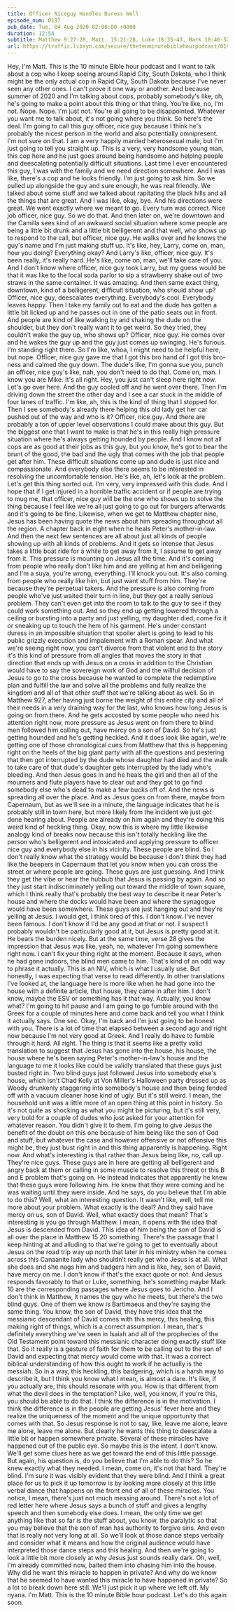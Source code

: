 ```yaml
---
title: Officer Niceguy Handles Duress Well
episode_num: 0197
pub_date: Tue, 04 Aug 2020 02:00:00 +0000
duration: 12:54
subtitle: Matthew 9:27-28, Matt. 15:21-28, Luke 18:35-43, Mark 10:46-52
url: https://traffic.libsyn.com/secure/thetenminutebiblehourpodcast/0197_-_Officer_Niceguy_Handles_Duress_Well.mp3
---
```


 Hey, I'm Matt. This is the 10 minute Bible hour podcast and I want to talk about a cop who I keep seeing around Rapid City, South Dakota, who I think might be the only actual cop in Rapid City, South Dakota because I've never seen any other ones. I can't prove it one way or another. And because summer of 2020 and I'm talking about cops, probably somebody's like, oh, he's going to make a point about this thing or that thing. You're like, no, I'm not. Nope. Nope. I'm just not. You're all going to be disappointed. Whatever you want me to talk about, it's not going where you think. So here's the deal. I'm going to call this guy officer, nice guy because I think he's probably the nicest person in the world and also potentially omnipresent. I'm not sure on that. I am a very happily married heterosexual male, but I'm just going to tell you straight up. This is a very, very handsome young man, this cop here and he just goes around being handsome and helping people and deescalating potentially difficult situations. Last time I ever encountered this guy, I was with the family and we need direction somewhere. And I was like, there's a cop and he looks friendly. I'm just going to ask him. So we pulled up alongside the guy and sure enough, he was real friendly. We talked about some stuff and we talked about rapitating the black hills and all the things that are great. And I was like, okay, bye. And his directions were great. We went exactly where we meant to go. Every turn was correct. Nice job officer, nice guy. So we do that. And then later on, we're downtown and the Camilla sees kind of an awkward social situation where some people are being a little bit drunk and a little bit belligerent and that well, who shows up to respond to the call, but officer, nice guy. He walks over and he knows the guy's name and I'm just making stuff up. It's like, hey, Larry, come on, man, how you doing? Everything okay? And Larry's like, officer, nice guy. It's been really, it's really hard. He's like, come on, man, we'll take care of you. And I don't know where officer, nice guy took Larry, but my guess would be that it was like to the local soda parlor to sip a strawberry shake out of two straws in the same container. It was amazing. And then same exact thing, downtown, kind of a belligerent, difficult situation, who should show up? Officer, nice guy, deescalates everything. Everybody's cool. Everybody leaves happy. Then I take my family out to eat and the dude has gotten a little bit licked up and he passes out in one of the patio seats out in front. And people are kind of like walking by and shaking the dude on the shoulder, but they don't really want it to get weird. So they tried, they couldn't wake the guy up, who shows up? Officer, nice guy. He comes over and he wakes the guy up and the guy just comes up swinging. He's furious. I'm standing right there. So I'm like, whoa, I might need to be helpful here, but nope. Officer, nice guy gave me that I got this bro hand of I got this bro-ness and calmed the guy down. The dude's like, I'm gonna sue you, punch an officer, nice guy's like, nah, you don't need to do that. Come on, man. I know you are Mike. It's all right. Hey, you just can't sleep here right now. Let's go over here. And the guy cooled off and he went over there. Then I'm driving down the street the other day and I see a car stuck in the middle of four lanes of traffic. I'm like, ah, this is the kind of thing that I stopped for. Then I see somebody's already there helping this old lady get her car pushed out of the way and who is it? Officer, nice guy. And there are probably a ton of upper level observations I could make about this guy. But the biggest one that I want to make is that he's in this really high pressure situation where he's always getting hounded by people. And I know not all cops are as good at their jobs as this guy, but you know, he's got to bear the brunt of the good, the bad and the ugly that comes with the job that people get after him. These difficult situations come up and dude is just nice and compassionate. And everybody else there seems to be interested in resolving the uncomfortable tension. He's like, ah, let's look at the problem. Let's get this thing sorted out. I'm very, very impressed with this dude. And I hope that if I get injured in a horrible traffic accident or if people are trying to mug me, that officer, nice guy will be the one who shows up to solve the thing because I feel like we're all just going to go out for burgers afterwards and it's going to be fine. Likewise, when we get to Matthew chapter nine, Jesus has been having quote the news about him spreading throughout all the region. A chapter back in eight when he heals Peter's mother-in-law. And then the next few sentences are all about just all kinds of people showing up with all kinds of problems. And it gets so intense that Jesus takes a little boat ride for a while to get away from it, I assume to get away from it. This pressure is mounting on Jesus all the time. And it's coming from people who really don't like him and are yelling at him and belligering and I'm a suya, you're wrong, everything. I'll knock you out. It's also coming from people who really like him, but just want stuff from him. They're because they're perpetual takers. And the pressure is also coming from people who've just waited their turn in line, but they got a really serious problem. They can't even get into the room to talk to the guy to see if they could work something out. And so they end up getting lowered through a ceiling or bursting into a party and just yelling, my daughter died, come fix it or sneaking up to touch the hem of his garment. He's under constant duress in an impossible situation that spoiler alert is going to lead to his public grizzly execution and impalement with a Roman spear. And what we're seeing right now, you can't divorce from that violent end to the story it's this kind of pressure from all angles that moves the story in that direction that ends up with Jesus on a cross in addition to the Christian would have to say the sovereign work of God and the willful decision of Jesus to go to the cross because he wanted to complete the redemptive plan and fulfill the law and solve all the problems and fully realize the kingdom and all of that other stuff that we're talking about as well. So in Matthew 927, after having just borne the weight of this entire city and all of their needs in a very draining way for the last, who knows how long Jesus is going on from there. And he gets accosted by some people who need his attention right now, more pressure as Jesus went on from there to blind men followed him calling out, have mercy on a son of David. So he's just getting hounded and he's getting heckled. And it does look like again, we're getting one of those chronological cues from Matthew that this is happening right on the heels of the big giant party with all the questions and pestering that then got interrupted by the dude whose daughter had died and the walk to take care of that dude's daughter gets interrupted by the lady who's bleeding. And then Jesus goes in and he heals the girl and then all of the mourners and flute players have to clear out and they got to go find somebody else who's dead to make a few bucks off of. And the news is spreading all over the place. And as Jesus goes on from there, maybe from Capernaum, but as we'll see in a minute, the language indicates that he is probably still in town here, but more likely from the incident we just got done hearing about. People are already on him again and they're doing this weird kind of heckling thing. Okay, now this is where my little likewise analogy kind of breaks now because this isn't totally heckling like the person who's belligerent and intoxicated and applying pressure to officer nice guy and everybody else in his vicinity. These people are blind. So I don't really know what the strategy would be because I don't think they had like the beepers in Capernaum that let you know when you can cross the street or where people are going. These guys are just guessing. And I think they get the vibe or hear the hubbub that Jesus is passing by again. And so they just start indiscriminately yelling out toward the middle of town square, which I think really that's probably the best way to describe it near Peter's house and where the docks would have been and where the synagogue would have been somewhere. These guys are just hanging out and they're yelling at Jesus. I would get, I think tired of this. I don't know. I've never been famous. I don't know if I'd be any good at that or not. I suspect I probably wouldn't be particularly good at it, but Jesus is pretty good at it. He bears the burden nicely. But at the same time, verse 28 gives the impression that Jesus was like, yeah, no, whatever I'm going somewhere right now. I can't fix your thing right at the moment. Because it says, when he had gone indoors, the blind men came to him. That's kind of an odd way to phrase it actually. This is an NIV, which is what I usually use. But honestly, I was expecting that verse to read differently. In other translations I've looked at, the language here is more like when he had gone into the house with a definite article, that house, they came in after him. I don't know, maybe the ESV or something has it that way. Actually, you know what? I'm going to hit pause and I am going to go fumble around with the Greek for a couple of minutes here and come back and tell you what I think it actually says. One sec. Okay, I'm back and I'm just going to be honest with you. There is a lot of time that elapsed between a second ago and right now because I'm not very good at Greek. And I really do have to fumble through it hard. All right. The thing is that it seems like a pretty valid translation to suggest that Jesus has gone into the house, his house, the house where he's been saying Peter's mother-in-law's house and the language to me it looks like could be validly translated that these guys just busted right in. Two blind guys just followed Jesus into somebody else's house, which isn't Chad Kelly at Von Miller's Halloween party dressed up as Woody drunkenly staggering into somebody's house and then being fended off with a vacuum cleaner hose kind of ugly. But it's still weird. I mean, the household unit was a little more of an open thing at this point in history. So it's not quite as shocking as what you might be picturing, but it's still very, very bold for a couple of dudes who just asked for your attention for whatever reason. You didn't give it to them. I'm going to give Jesus the benefit of the doubt on this one because of him being like the son of God and stuff, but whatever the case and however offensive or not offensive this might be, they just bust right in and this thing apparently is happening. Right now. And what's interesting is that rather than Jesus being like, no, call up. They're nice guys. These guys are in here are getting all belligerent and angry back at them or calling in some muscle to resolve this threat or this B and E problem that's going on. He instead indicates that apparently he knew that these guys were following him. He knew that they were coming and he was waiting until they were inside. And he says, do you believe that I'm able to do this? Well, what an interesting question. It wasn't like, well, tell me more about your problem. What exactly is the deal? And they said have mercy on us, son of David. Well, what exactly does that mean? That's interesting is you go through Matthew. I mean, it opens with the idea that Jesus is descended from David. This idea of him being the son of David is all over the place in Matthew 15 20 something. There's the passage that I keep hinting at and alluding to that we're going to get to eventually about Jesus on the road trip way up north that later in his ministry when he comes across this Canaanite lady who shouldn't really get who Jesus is at all. What she does and she nags him and badgers him and is like, hey, son of David, have mercy on me. I don't know if that's the exact quote or not. And Jesus responds favorably to that or Luke, something, he's something maybe Mark 10 are the corresponding passages where Jesus goes to Jericho. And I don't think in Matthew, it names the guy who he meets, but there's the two blind guys. One of them we know is Bartimaeus and they're saying the same thing. You know, the son of David, they have this idea that the messianic descendant of David comes with this mercy, this healing, this making right of things, which is a correct assumption. I mean, that's definitely everything we've seen in Isaiah and all of the prophecies of the Old Testament point toward this messianic character doing exactly stuff like that. So it really is a gesture of faith for them to be calling out to the son of David and expecting that mercy would come with that. It was a correct biblical understanding of how this ought to work if he actually is the messiah. So in a way, this heckling, this badgering, which is a harsh way to describe it, but I think you know what I mean, is almost a dare. It's like, if you actually are, this should resonate with you. How is that different from what the devil does in the temptation? Like, well, you know, if you're this, you should be able to do that. I think the difference is in the motivation. I think the difference is in the people are getting Jesus' fever here and they realize the uniqueness of the moment and the unique opportunity that comes with that. So Jesus response is not to say, like, leave me alone, leave me alone, leave me alone. But clearly he wants this thing to deescalate a little bit or happen somewhere private. Several of these miracles have happened out of the public eye. So maybe this is the intent. I don't know. We'll get some clues here as we get toward the end of this little passage. But again, his question is, do you believe that I'm able to do this? So he knew exactly what they needed. I mean, come on, it's not that hard. They're blind. I'm sure it was visibly evident that they were blind. And I think a great place for us to pick it up tomorrow is by looking more closely at this little verbal dance that happens on the front end of all of these miracles. You notice, I mean, there's just not much messing around. There's not a lot of red letter here where Jesus says a bunch of stuff and gives a lengthy speech and then somebody else does. I mean, the only time we get anything like that so far is the stuff about, you know, the paralytic so that you may believe that the son of man has authority to forgive sins. And even that is really not very long at all. So we'll look at those dance steps verbally and consider what it means and how the original audience would have interpreted those dance steps and this healing. And then we're going to look a little bit more closely at why Jesus just sounds really dark. Oh, well, I'm already committed now, baited them into chasing him into the house. Why did he want this miracle to happen in private? And why do we know that he seemed to have wanted this miracle to have happened in private? So a lot to break down here still. We'll just pick it up where we left off. My nyana. I'm Matt. This is the 10 minute Bible hour podcast. Let's do this again soon.